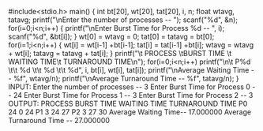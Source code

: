#include<stdio.h>
main()
{
int bt[20], wt[20], tat[20], i, n;
float wtavg, tatavg;
printf("\nEnter the number of processes -- ");
scanf("%d", &n);
for(i=0;i<n;i++)
{
printf("\nEnter Burst Time for Process %d -- ", i);
scanf("%d", &bt[i]);
}
wt[0] = wtavg = 0;
tat[0] = tatavg = bt[0];
for(i=1;i<n;i++)
{
wt[i] = wt[i-1] +bt[i-1];
tat[i] = tat[i-1] +bt[i];
wtavg = wtavg + wt[i];
tatavg = tatavg + tat[i];
}
printf("\t PROCESS \tBURST TIME \t WAITING TIME\t TURNAROUND
TIME\n");
for(i=0;i<n;i++)
printf("\n\t P%d \t\t %d \t\t %d \t\t %d", i, bt[i], wt[i], tat[i]);
printf("\nAverage Waiting Time -- %f", wtavg/n);
printf("\nAverage Turnaround Time -- %f", tatavg/n);
}
INPUT:
Enter the number of processes -- 3
Enter Burst Time for Process 0 -- 24
Enter Burst Time for Process 1 -- 3
Enter Burst Time for Process 2 -- 3
OUTPUT:
PROCESS BURST TIME WAITING TIME TURNAROUND TIME
P0 24 0 24
P1 3 24 27
P2 3 27 30
Average Waiting Time-- 17.000000
Average Turnaround Time -- 27.000000
